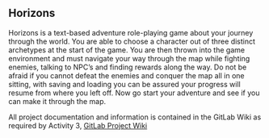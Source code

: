 ## Horizons

Horizons is a text-based adventure role-playing game about your journey through the world. You are able to choose a character out of three distinct archetypes at the start of the game. You are then thrown into the game environment and must navigate your way through the map while fighting enemies, talking to NPC’s and finding rewards along the way. Do not be afraid if you cannot defeat the enemies and conquer the map all in one sitting, with saving and loading you can be assured your progress will resume from where you left off. Now go start your adventure and see if you can make it through the map.

All project documentation and information is contained in the GitLab Wiki as required by Activity 3, [GitLab Project Wiki](https://gitlab.cecs.anu.edu.au/u7283219/comp2120-2022-group-assignment-2/-/wikis/home)
